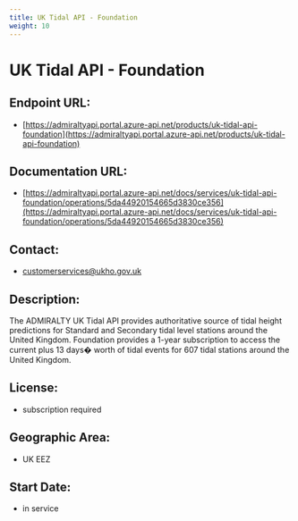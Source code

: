 ```yaml
---
title: UK Tidal API - Foundation
weight: 10
---
```


# UK Tidal API - Foundation

## Endpoint URL:
 - [https://admiraltyapi.portal.azure-api.net/products/uk-tidal-api-foundation](https://admiraltyapi.portal.azure-api.net/products/uk-tidal-api-foundation)

## Documentation URL:
 - [https://admiraltyapi.portal.azure-api.net/docs/services/uk-tidal-api-foundation/operations/5da44920154665d3830ce356](https://admiraltyapi.portal.azure-api.net/docs/services/uk-tidal-api-foundation/operations/5da44920154665d3830ce356)

## Contact:
 - [customerservices@ukho.gov.uk](mailto:customerservices@ukho.gov.uk)

## Description:
The ADMIRALTY UK Tidal API provides authoritative source of tidal height predictions for Standard and Secondary tidal level stations around the United Kingdom. Foundation provides a 1-year subscription to access the current plus 13 days� worth of tidal events for 607 tidal stations around the United Kingdom.

## License:
 - subscription required

## Geographic Area:
 - UK EEZ

## Start Date:
 - in service

